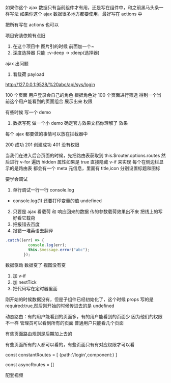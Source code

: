如果你这个 ajax 数据只有当前组件才有用，还是写在组件中，和之前黑马头条一样写法
如果你这个 ajax 数据很多地方都要使用，最好写在 actions 中

把所有写在 actions 也可以

项目安装依赖有点旧

1. 在这个项目中 图片引的时候 前面加一个~
2. 深度选择器 只能 ::v-deep -> :deep(选择器)

ajax 出问题

1. 看载荷 payload

http://127.0.0.1:9528/%20abc/api/sys/login

100 个页面 用户登录会自己的角色 根据角色对 100 个页面进行筛选 得到一个当前这个用户能看到的页面组合 展示出来
权限

有些时候 写一个 demo

1. 数据写死 做一个小 demo 确定官方效果文档你理解了 效果

每个 ajax 都要做的事情可以放在拦截器中

200 成功
201 创建成功
401 没有权限

当我们在进入后台页面的时候，先把路由表获取到 this.$router.options.routes 然后进行 v-for 遍历 hidden 属性如果是 true 直接隐藏 v-if 来实现
每个在侧边栏显示的是路由表 都会有一个 meta 元信息，里面有 title,icon 分别设置标题和图标

要学会调试

1. 单行调试一行一行 console.log

- console.log(1) 还要打印变量的值 undefined

2. 只要是 ajax 看载荷 和 响应回来的数据 传的参数载荷效果出不来 把线上的写好看它载荷
3. 把报错去百度
4. 报错一堆英语去翻译

```js
.catch((err) => {
          console.log(err);
          this.$message.error("abc");
        });
```

数据驱动 数据变了 视图没有变

1. 加 v-if
2. 加 nextTick
3. 把代码写在定时器里面

刚开始的时候数据没有，但是子组件已经初始化了，这个时候 props 写的是 required:true,然后刚开始的时候传进去的是 undefined

动态路由：有的用户能看到的页面多，有的用户能看到的页面少
因为他们的权限不一样
管理员可以看到所有的页面
普通用户只能看几个页面

有些页面路由规则是后期加上去的

有些页面所有的人都可以看的，有些页面只有有对应权限才可以看

<!-- 静态路由表 -->

const constantRoutes = [
{path:'/login',component:}
]

<!-- 动态路由表 -->

const asyncRoutes = []

配套视频
